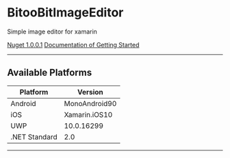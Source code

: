 # BitooBitImageEditor
Simple image editor for xamarin  

[Nuget 1.0.0.1](https://www.nuget.org/packages/BitooBitImageEditor/)
[Documentation of Getting Started](https://github.com/BitooBit/BitooBitImageEditor/wiki/Getting-Started)

<hr/>

 ## Available Platforms

| Platform | Version |
| --- | --- |
| Android | MonoAndroid90 |
| iOS | Xamarin.iOS10 |
| UWP | 10.0.16299 |
| .NET Standard | 2.0 |

<hr/>
